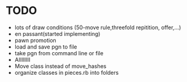TODO
====

* lots of draw conditions (50-move rule,threefold repitition, offer,...)
* en passant(started implementing)
* pawn promotion
* load and save pgn to file
* take pgn from command line or file
* AIIIIIIII
* Move class instead of move_hashes
* organize classes in pieces.rb into folders
